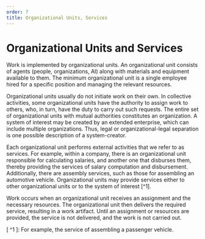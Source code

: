 ```yaml
---
order: 7
title: Organizational Units, Services
---
```


# Organizational Units and Services

Work is implemented by organizational units. An organizational unit consists of agents (people, organizations, AI) along with materials and equipment available to them. The minimum organizational unit is a single employee hired for a specific position and managing the relevant resources.

Organizational units usually do not initiate work on their own. In collective activities, some organizational units have the authority to assign work to others, who, in turn, have the duty to carry out such requests. The entire set of organizational units with mutual authorities constitutes an organization. A system of interest may be created by an extended enterprise, which can include multiple organizations. Thus, legal or organizational-legal separation is one possible description of a system-creator.

Each organizational unit performs external activities that we refer to as services. For example, within a company, there is an organizational unit responsible for calculating salaries, and another one that disburses them, thereby providing the services of salary computation and disbursement. Additionally, there are assembly services, such as those for assembling an automotive vehicle. Organizational units may provide services either to other organizational units or to the system of interest [^1].

Work occurs when an organizational unit receives an assignment and the necessary resources. The organizational unit then delivers the required service, resulting in a work artifact. Until an assignment or resources are provided, the service is not delivered, and the work is not carried out.

[ ^1 ]: For example, the service of assembling a passenger vehicle.
